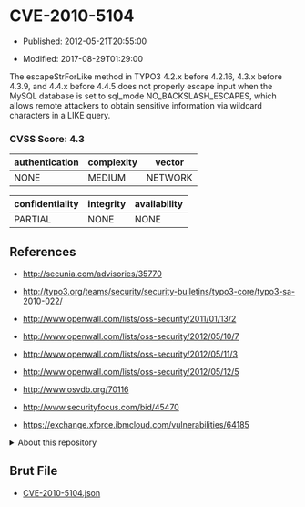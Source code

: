 # CVE-2010-5104

- Published: 2012-05-21T20:55:00

- Modified: 2017-08-29T01:29:00

The escapeStrForLike method in TYPO3 4.2.x before 4.2.16, 4.3.x before 4.3.9, and 4.4.x before 4.4.5 does not properly escape input when the MySQL database is set to sql_mode NO_BACKSLASH_ESCAPES, which allows remote attackers to obtain sensitive information via wildcard characters in a LIKE query.

### CVSS Score: **4.3**

| authentication | complexity | vector |
| --- | --- | --- |
| NONE | MEDIUM | NETWORK |

| confidentiality | integrity | availability |
| --- | --- | --- |
| PARTIAL | NONE | NONE |

## References

* http://secunia.com/advisories/35770

* http://typo3.org/teams/security/security-bulletins/typo3-core/typo3-sa-2010-022/

* http://www.openwall.com/lists/oss-security/2011/01/13/2

* http://www.openwall.com/lists/oss-security/2012/05/10/7

* http://www.openwall.com/lists/oss-security/2012/05/11/3

* http://www.openwall.com/lists/oss-security/2012/05/12/5

* http://www.osvdb.org/70116

* http://www.securityfocus.com/bid/45470

* https://exchange.xforce.ibmcloud.com/vulnerabilities/64185

<details>
<summary>About this repository</summary> 

  This repository is part of the project [Live Hack CVE](https://github.com/Live-Hack-CVE). Main website can be found [www.live-hack.org](https://www.live-hack.org) 
  
  Made by [Sn0wAlice](https://github.com/Sn0wAlice) for the people that care about security and need to have a feed of the latest CVEs. Hope you enjoy it, don't forget to star the repo and follow me on [Twitter](https://twitter.com/Sn0wAlice) and [Github](https://github.com/Sn0wAlice). And that is my [personnal website](https://www.alice-snow.me/)

  - [Home Page](https://github.com/Live-Hack-CVE)
  - [Framework](https://github.com/Live-Hack-CVE/cve-framework)
  - [CVE database](https://github.com/Live-Hack-CVE/full_database)
  - [Changelog](https://github.com/Live-Hack-CVE/Changelog)
</details>

## Brut File

* [CVE-2010-5104.json](https://raw.githubusercontent.com/Live-Hack-CVE/full_database/main/cves/2010/CVE-2010-5104.json)

